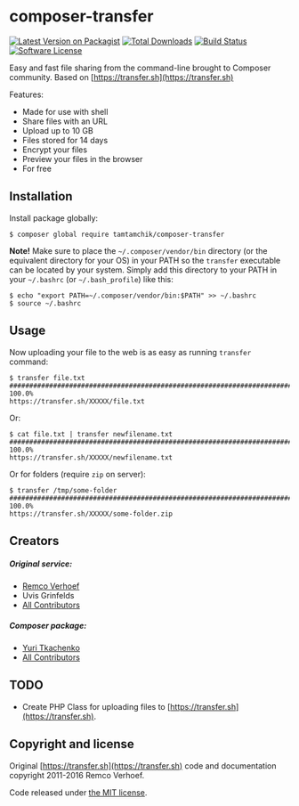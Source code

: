 # composer-transfer

[![Latest Version on Packagist][ico-version]][link-packagist]
[![Total Downloads][ico-downloads]][link-downloads]
[![Build Status][ico-build]][link-build]
[![Software License][ico-license]](LICENSE)

Easy and fast file sharing from the command-line brought to Composer community.
Based on [https://transfer.sh](https://transfer.sh)

Features:
- Made for use with shell
- Share files with an URL
- Upload up to 10 GB
- Files stored for 14 days
- Encrypt your files
- Preview your files in the browser
- For free

## Installation

Install package globally:

```
$ composer global require tamtamchik/composer-transfer
```

**Note!** Make sure to place the `~/.composer/vendor/bin` directory (or the equivalent directory for
your OS) in your PATH so the `transfer` executable can be located by your system. Simply add this directory to your PATH in your  `~/.bashrc` (or `~/.bash_profile`) like this:

```
$ echo "export PATH=~/.composer/vendor/bin:$PATH" >> ~/.bashrc
$ source ~/.bashrc
```

## Usage

Now uploading your file to the web is as easy as running `transfer` command:

```
$ transfer file.txt
######################################################################## 100.0%
https://transfer.sh/XXXXX/file.txt
```

Or:

```
$ cat file.txt | transfer newfilename.txt
######################################################################## 100.0%
https://transfer.sh/XXXXX/newfilename.txt
```

Or for folders (require `zip` on server):

```
$ transfer /tmp/some-folder
######################################################################## 100.0%
https://transfer.sh/XXXXX/some-folder.zip
```


## Creators

##### Original service:

- [Remco Verhoef](https://github.com/nl5887)
- Uvis Grinfelds
- [All Contributors](https://github.com/dutchcoders/transfer.sh/graphs/contributors)

##### Composer package:

- [Yuri Tkachenko](https://github.com/tamtamchik)
- [All Contributors](../../contributors)

## TODO

- Create PHP Class for uploading files to [https://transfer.sh](https://transfer.sh).

## Copyright and license

Original [https://transfer.sh](https://transfer.sh) code and documentation copyright 2011-2016 Remco Verhoef.

Code released under [the MIT license](LICENSE).

  [ico-version]: https://img.shields.io/packagist/v/tamtamchik/composer-transfer.svg?style=flat-square
  [ico-license]: https://img.shields.io/packagist/l/tamtamchik/composer-transfer.svg?style=flat-square
  [ico-downloads]: https://img.shields.io/packagist/dt/tamtamchik/composer-transfer.svg?style=flat-square
  [ico-build]: https://img.shields.io/travis/tamtamchik/composer-transfer.svg?style=flat-square

  [link-packagist]: https://packagist.org/packages/tamtamchik/composer-transfer
  [link-downloads]: https://packagist.org/packages/tamtamchik/composer-transfer/stats
  [link-build]: https://travis-ci.org/tamtamchik/composer-transfer
